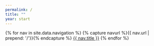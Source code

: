 ```yaml
---
permalink: /
title: ""
year: start
---
```


<nav id="menu-small" class="hide-on-big">
	{% for nav in site.data.navigation %}
		{% capture navurl %}{{ nav.url | prepend: '/'}}{% endcapture %}
		<a href='{{ site.baseurl }}/{{ nav.url }}'>{{ nav.title }}</a> 
	{% endfor %}
</nav>

